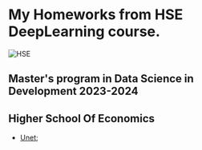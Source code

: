 # My Homeworks from HSE DeepLearning course.

![HSE](HSE.png)



## Master's program in Data Science in Development 2023-2024
## Higher School Of Economics

* [Unet](homework_03_Unet.ipynb);
